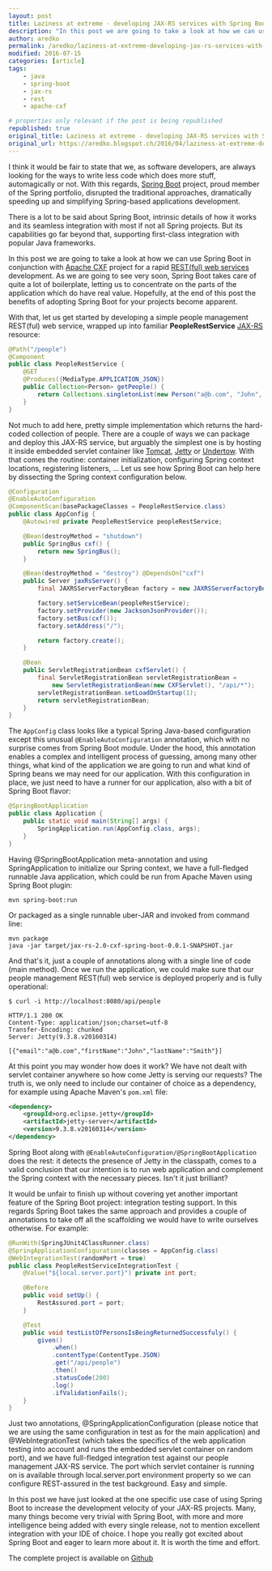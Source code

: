 ```yaml
---
layout: post
title: Laziness at extreme - developing JAX-RS services with Spring Boot
description: "In this post we are going to take a look at how we can use Spring Boot in conjunction with Apache CXF project for a rapid REST(ful) web services development."
author: aredko
permalink: /aredko/laziness-at-extreme-developing-jax-rs-services-with-spring-boot
modified: 2016-07-15
categories: [article]
tags:
    - java
    - spring-boot
    - jax-rs
    - rest
    - apache-cxf

# properties only relevant if the post is being republished
republished: true
original_title: Laziness at extreme - developing JAX-RS services with Spring Boot
original_url: https://aredko.blogspot.ch/2016/04/laziness-at-extreme-developing-jax-rs.html
---
```



I think it would be fair to state that we, as software developers, are always looking for the ways to write less code
which does more stuff, automagically or not. With this regards, [Spring Boot](https://projects.spring.io/spring-boot/) project, proud member of the Spring portfolio, disrupted the traditional approaches, dramatically speeding up and simplifying Spring-based applications development.

There is a lot to be said about Spring Boot, intrinsic details of how it works and its seamless integration with most if not all Spring projects. But its capabilities go far beyond that, supporting first-class integration with popular Java frameworks.

In this post we are going to take a look at how we can use Spring Boot in conjunction with [Apache CXF](https://cxf.apache.org/)
project for a rapid [REST(ful) web services](https://en.wikipedia.org/wiki/Representational_state_transfer) development. As we are going to see very soon, Spring Boot takes care of quite a lot of boilerplate, letting us to concentrate on the parts of the application which do have real value. Hopefully, at the end of this post the benefits of adopting Spring Boot for your projects become apparent.

With that, let us get started by developing a simple people management REST(ful) web service, wrapped up into familiar **PeopleRestService** [JAX-RS](https://jax-rs-spec.java.net/) resource:
<!--more-->

```java
@Path("/people")
@Component
public class PeopleRestService {
    @GET
    @Produces({MediaType.APPLICATION_JSON})
    public Collection<Person> getPeople() {
        return Collections.singletonList(new Person("a@b.com", "John", "Smith"));
    }
}
```

Not much to add here, pretty simple implementation which returns the hard-coded collection of people.
There are a couple of ways we can package and deploy this JAX-RS service,
but arguably the simplest one is by hosting it inside embedded servlet container
like [Tomcat](https://tomcat.apache.org/), [Jetty](https://www.eclipse.org/jetty/) or [Undertow](https://undertow.io/). With that comes the routine: container initialization, configuring Spring context locations, registering listeners, ... Let us see how Spring Boot can help here by dissecting the Spring context configuration below.

```java
@Configuration
@EnableAutoConfiguration
@ComponentScan(basePackageClasses = PeopleRestService.class)
public class AppConfig {
    @Autowired private PeopleRestService peopleRestService;

    @Bean(destroyMethod = "shutdown")
    public SpringBus cxf() {
        return new SpringBus();
    }

    @Bean(destroyMethod = "destroy") @DependsOn("cxf")
    public Server jaxRsServer() {
        final JAXRSServerFactoryBean factory = new JAXRSServerFactoryBean();

        factory.setServiceBean(peopleRestService);
        factory.setProvider(new JacksonJsonProvider());
        factory.setBus(cxf());
        factory.setAddress("/");

        return factory.create();
    }

    @Bean
    public ServletRegistrationBean cxfServlet() {
        final ServletRegistrationBean servletRegistrationBean =
            new ServletRegistrationBean(new CXFServlet(), "/api/*");
        servletRegistrationBean.setLoadOnStartup(1);
        return servletRegistrationBean;
    }
}
```

The `AppConfig` class looks like a typical Spring Java-based configuration except this unusual `@EnableAutoConfiguration` annotation, which with no surprise comes from Spring Boot module. Under the hood, this annotation enables a complex and intelligent process of guessing, among many other things, what kind of the application we are going to run and what kind of Spring beans we may need for our application. With this configuration in place, we just need to have a runner for our application, also with a bit of Spring Boot flavor:

```java
@SpringBootApplication
public class Application {
    public static void main(String[] args) {
        SpringApplication.run(AppConfig.class, args);
    }
}
```

Having @SpringBootApplication meta-annotation and using SpringApplication to initialize our Spring context, we have a full-fledged runnable Java application, which could be run from Apache Maven using Spring Boot plugin:

```shell
mvn spring-boot:run
```

Or packaged as a single runnable uber-JAR and invoked from command line:

```shell
mvn package
java -jar target/jax-rs-2.0-cxf-spring-boot-0.0.1-SNAPSHOT.jar
```

And that's it, just a couple of annotations along with a single line of code (main method). Once we run the application, we could make sure that our people management REST(ful) web service is deployed properly and is fully operational:

```shell
$ curl -i http://localhost:8080/api/people

HTTP/1.1 200 OK
Content-Type: application/json;charset=utf-8
Transfer-Encoding: chunked
Server: Jetty(9.3.8.v20160314)

[{"email":"a@b.com","firstName":"John","lastName":"Smith"}]
```

At this point you may wonder how does it work? We have not dealt with servlet container anywhere so how come Jetty is serving our requests? The truth is, we only need to include our container of choice as a dependency, for example using Apache Maven's `pom.xml` file:

```xml
<dependency>
    <groupId>org.eclipse.jetty</groupId>
    <artifactId>jetty-server</artifactId>
    <version>9.3.8.v20160314</version>
</dependency>
```

Spring Boot along with `@EnableAutoConfiguration/@SpringBootApplication` does the rest: it detects the presence of Jetty in the classpath, comes to a valid conclusion that our intention is to run web application and complement the Spring context with the necessary pieces. Isn't it just brilliant?

It would be unfair to finish up without covering yet another important feature of the Spring Boot project: integration testing support. In this regards Spring Boot takes the same approach and provides a couple of annotations to take off all the scaffolding we would have to write ourselves otherwise. For example:

```java
@RunWith(SpringJUnit4ClassRunner.class)
@SpringApplicationConfiguration(classes = AppConfig.class)
@WebIntegrationTest(randomPort = true)
public class PeopleRestServiceIntegrationTest {
    @Value("${local.server.port}") private int port;

    @Before
    public void setUp() {
        RestAssured.port = port;
    }

    @Test
    public void testListOfPersonsIsBeingReturnedSuccessfuly() {
        given()
            .when()
            .contentType(ContentType.JSON)
            .get("/api/people")
            .then()
            .statusCode(200)
            .log()
            .ifValidationFails();
    }
}
```

Just two annotations, @SpringApplicationConfiguration (please notice that we are using the same configuration in test as for the main application) and @WebIntegrationTest (which takes the specifics of the web application testing into account and runs the embedded servlet container on random port), and we have full-fledged integration test against our people management JAX-RS service. The port which servlet container is running on is available through local.server.port environment property so we can configure REST-assured in the test background. Easy and simple.

In this post we have just looked at the one specific use case of using Spring Boot to increase the development velocity of your JAX-RS projects. Many, many things become very trivial with Spring Boot, with more and more intelligence being added with every single release, not to mention excellent integration with your IDE of choice. I hope you really got excited about Spring Boot and eager to learn more about it. It is worth the time and effort.

The complete project is available on [Github](https://github.com/reta/jax-rs-2.0-cxf-spring-boot)
